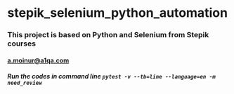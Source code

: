 # stepik_selenium_python_automation
### This project is based on Python and Selenium from Stepik courses
#### a.moinur@a1qa.com
##### Run the codes in command line `pytest -v --tb=line --language=en -m need_review`